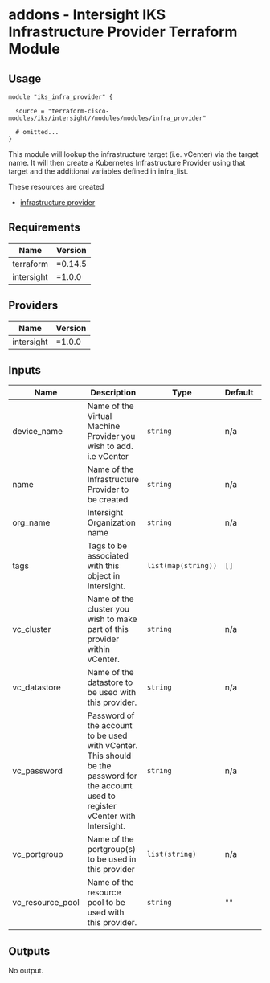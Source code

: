 # addons - Intersight IKS Infrastructure Provider Terraform Module

## Usage

```hcl
module "iks_infra_provider" {

  source = "terraform-cisco-modules/iks/intersight//modules/modules/infra_provider"

  # omitted...
}
```

This module will lookup the infrastructure target (i.e. vCenter) via the target name.  It will then create a Kubernetes Infrastructure Provider using that target and the additional variables defined in infra_list.


These resources are created
* [infrastructure provider](https://registry.terraform.io/providers/CiscoDevNet/intersight/latest/docs/resources/kubernetes_virtual_machine_infrastructure_provider)



<!-- BEGINNING OF PRE-COMMIT-TERRAFORM DOCS HOOK -->
## Requirements

| Name | Version |
|------|---------|
| terraform | =0.14.5 |
| intersight | =1.0.0 |

## Providers

| Name | Version |
|------|---------|
| intersight | =1.0.0 |

## Inputs

| Name | Description | Type | Default | Required |
|------|-------------|------|---------|:--------:|
| device\_name | Name of the Virtual Machine Provider you wish to add.  i.e vCenter | `string` | n/a | yes |
| name | Name of the Infrastructure Provider to be created | `string` | n/a | yes |
| org\_name | Intersight Organization name | `string` | n/a | yes |
| tags | Tags to be associated with this object in Intersight. | `list(map(string))` | `[]` | no |
| vc\_cluster | Name of the cluster you wish to make part of this provider within vCenter. | `string` | n/a | yes |
| vc\_datastore | Name of the datastore to be used with this provider. | `string` | n/a | yes |
| vc\_password | Password of the account to be used with vCenter.  This should be the password for the account used to register vCenter with Intersight. | `string` | n/a | yes |
| vc\_portgroup | Name of the portgroup(s) to be used in this provider | `list(string)` | n/a | yes |
| vc\_resource\_pool | Name of the resource pool to be used with this provider. | `string` | `""` | no |

## Outputs

No output.

<!-- END OF PRE-COMMIT-TERRAFORM DOCS HOOK -->